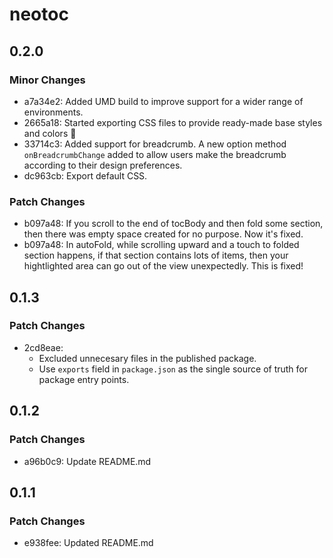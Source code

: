 # neotoc

## 0.2.0

### Minor Changes

- a7a34e2: Added UMD build to improve support for a wider range of environments.
- 2665a18: Started exporting CSS files to provide ready-made base styles and colors 🎨
- 33714c3: Added support for breadcrumb. A new option method `onBreadcrumbChange` added to allow users make the breadcrumb according to their design preferences.
- dc963cb: Export default CSS.

### Patch Changes

- b097a48: If you scroll to the end of tocBody and then fold some section, then there was empty space created for no purpose. Now it's fixed.
- b097a48: In autoFold, while scrolling upward and a touch to folded section happens, if that section contains lots of items, then your hightlighted area can go out of the view unexpectedly. This is fixed!

## 0.1.3

### Patch Changes

- 2cd8eae:
  - Excluded unnecesary files in the published package.
  - Use `exports` field in `package.json` as the single source of truth for package entry points.

## 0.1.2

### Patch Changes

- a96b0c9: Update README.md

## 0.1.1

### Patch Changes

- e938fee: Updated README.md
